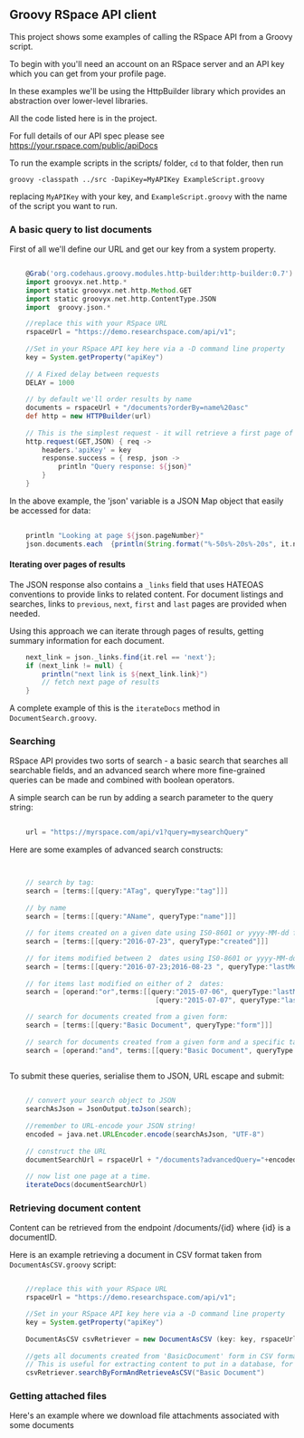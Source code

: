 ## Groovy RSpace API client

This project shows some examples of calling the RSpace API from a Groovy script.

To begin with you'll need an account on an RSpace server and an API key which you can get from your profile page.

In these examples we'll be using the HttpBuilder library which provides an abstraction over lower-level libraries.

All the code listed here is in the project. 

For full details of our API spec please see https://your.rspace.com/public/apiDocs

To run the example scripts in the scripts/ folder, `cd` to that folder, then run

    groovy -classpath ../src -DapiKey=MyAPIKey ExampleScript.groovy 
    
 replacing `MyAPIKey` with your key, and `ExampleScript.groovy` with the name of the script you want to run.

### A basic query to list documents

First of all we'll define our URL and get our key from a system property.
```groovy

    @Grab('org.codehaus.groovy.modules.http-builder:http-builder:0.7')
    import groovyx.net.http.*
    import static groovyx.net.http.Method.GET
    import static groovyx.net.http.ContentType.JSON
    import  groovy.json.*

    //replace this with your RSpace URL
    rspaceUrl = "https://demo.researchspace.com/api/v1";
     
    //Set in your RSpace API key here via a -D command line property
    key = System.getProperty("apiKey")
     
    // A Fixed delay between requests
    DELAY = 1000
     
    // by default we'll order results by name
    documents = rspaceUrl + "/documents?orderBy=name%20asc"
    def http = new HTTPBuilder(url)
    
    // This is the simplest request - it will retrieve a first page of documents ordered by name.
    http.request(GET,JSON) { req ->
        headers.'apiKey' = key
        response.success = { resp, json ->
            println "Query response: ${json}"
        }
    }

```

In the above example, the 'json' variable is a JSON Map object that easily be accessed for data:

```groovy
    
    println "Looking at page ${json.pageNumber}"
    json.documents.each  {println(String.format("%-50s%-20s%-20s", it.name, it.id, it.lastModified))}

```

#### Iterating over pages of results 
The JSON response also contains a `_links` field that uses HATEOAS conventions to provide links to related content. For document listings and searches, links to `previous`, `next`, `first` and `last` pages are provided when needed.

Using this approach we can iterate through pages of results, getting summary information for each document.

```groovy
    next_link = json._links.find{it.rel == 'next'};
    if (next_link != null) {
        println("next link is ${next_link.link}")
        // fetch next page of results
    }
```

A complete example of this is the `iterateDocs` method in `DocumentSearch.groovy`.


### Searching

RSpace API provides  two sorts of search - a basic search that searches all searchable fields, and an advanced search where more fine-grained queries can be made and combined with boolean operators.

A simple search can be run by adding  a search parameter to the query string:

```groovy
  
    url = "https://myrspace.com/api/v1?query=mysearchQuery"

```

Here are some examples of advanced search constructs:

```groovy

   
    // search by tag:
    search = [terms:[[query:"ATag", queryType:"tag"]]]
    
    // by name
    search = [terms:[[query:"AName", queryType:"name"]]]
    
    // for items created on a given date using IS0-8601 or yyyy-MM-dd format
    search = [terms:[[query:"2016-07-23", queryType:"created"]]]
    
    // for items modified between 2  dates using IS0-8601 or yyyy-MM-dd format
    search = [terms:[[query:"2016-07-23;2016-08-23 ", queryType:"lastModified"]]]
    
    // for items last modified on either of 2  dates:
    search = [operand:"or",terms:[[query:"2015-07-06", queryType:"lastModified"],
                                    [query:"2015-07-07", queryType:"lastModified"] ]

    // search for documents created from a given form:
    search = [terms:[[query:"Basic Document", queryType:"form"]]]
    
    // search for documents created from a given form and a specific tag:
    search = [operand:"and", terms:[[query:"Basic Document", queryType:"form"], [query:"ATag", queryType:"tag"]]]
                                        
```

To submit these queries, serialise them to JSON, URL escape and submit:

```groovy

    // convert your search object to JSON
    searchAsJson = JsonOutput.toJson(search);
            
    //remember to URL-encode your JSON string!
    encoded = java.net.URLEncoder.encode(searchAsJson, "UTF-8")
        
    // construct the URL
    documentSearchUrl = rspaceUrl + "/documents?advancedQuery="+encoded
        
    // now list one page at a time.
    iterateDocs(documentSearchUrl)    
```

### Retrieving document content

Content can be retrieved from the endpoint /documents/{id} where {id} is a documentID.

Here is an example retrieving a document in CSV format taken  from `DocumentAsCSV.groovy` script:

```groovy

    //replace this with your RSpace URL
    rspaceUrl = "https://demo.researchspace.com/api/v1";

    //Set in your RSpace API key here via a -D command line property
    key = System.getProperty("apiKey")
 
    DocumentAsCSV csvRetriever = new DocumentAsCSV (key: key, rspaceUrl: rspaceUrl)
      
    //gets all documents created from 'BasicDocument' form in CSV format.
    // This is useful for extracting content to put in a database, for example. 
    csvRetriever.searchByFormAndRetrieveAsCSV("Basic Document")

```

### Getting attached files

Here's an example where we download file attachments associated with some documents
